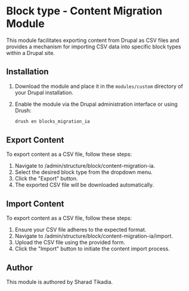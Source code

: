 # Block type - Content Migration Module

This module facilitates exporting content from Drupal as CSV files and provides a mechanism for importing CSV data into specific block types within a Drupal site.

## Installation

1. Download the module and place it in the `modules/custom` directory of your Drupal installation.
2. Enable the module via the Drupal administration interface or using Drush:

   ```bash
   drush en blocks_migration_ia
   
## Export Content

To export content as a CSV file, follow these steps:

1. Navigate to /admin/structure/block/content-migration-ia.
2. Select the desired block type from the dropdown menu.
3. Click the "Export" button.
4. The exported CSV file will be downloaded automatically.

## Import Content

To export content as a CSV file, follow these steps:

1. Ensure your CSV file adheres to the expected format.
2. Navigate to /admin/structure/block/content-migration-ia/import.
3. Upload the CSV file using the provided form.
4. Click the "Import" button to initiate the content import process.

## Author

This module is authored by Sharad Tikadia.

